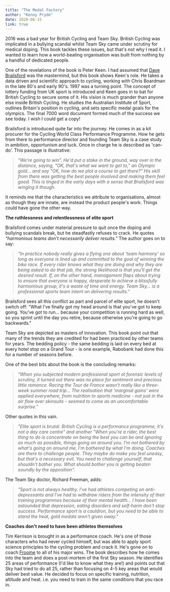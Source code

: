```yaml
---
title: "The Medal Factory"
author: "Kenny Pryde"
date: 2020-06-15
link: true
---
```


2016 was a bad year for British Cycling and Team Sky. British Cycling was implicated in a bullying scandal whilst Team Sky came under scrutiny for medical doping. This book tackles these issues, but that's not why I read it. I wanted to learn how a world-beating organisation was built from nothing by a handful of dedicated people.

One of the revelations of the book is Peter Keen. I had assumed that [Dave Brailsford](https://en.wikipedia.org/wiki/Dave_Brailsford) was the mastermind, but this book shows Keen's role. He takes a data driven and scientific approach to cycling, working with Chris Boardman in the late 80's and early 90's. 1997 was a turning point. The concept of lottery funding from UK sport is introduced and Keen goes in to bat for British Cycling to secure some of it. His vision is much grander than anyone else inside British Cycling. He studies the Australian Institute of Sport, outlines Britain's position in cycling, and sets specific medal goals for the olympics. The final 7000 word document formed much of the success we see today. I wish I could get a copy!

Brailsford is introduced quite far into the journey. He comes in as a kit procurer for the Cycling World Class Performance Programme. How he gets from there to performance director and founding Team Sky is a case study in ambition, opportunism and luck. Once in charge he is described as 'can-do'. This passage is illustrative:

> _"We're going to win". He'd put a stake in the ground, way over in the distance, saying, "OK, that's what we want to get to," an Olympic gold... and say "OK, how do we plot a course to get there?" His skill from there was getting the best people involved and making them feel good. This is tinged in the early days with a sense that Brailsford was winging it though._

It reminds me that the characteristics we attribute to organisations, almost as though they are innate, are instead the product people's work. Things could have gone the other way.

**The ruthlessness and relentlessness of elite sport**

Brailsford comes under material pressure to quit once the doping and bullying scandals break, but he steadfastly refuses to crack. He quotes _"harmonious teams don't necessarily deliver results."_ The author goes on to say:

> _"In practice nobody really gives a flying one about 'team harmony' so long as everyone is lined up and committed to the goal of winning the bike race. If every rider knows what they are doing and why they are being asked to do that job, the strong likelihood is that you'll get the desired result. If, on the other hand, management flaps about trying to ensure that everyone is happy, desperate to achieve a blissfully harmonious group, it's a waste of time and energy. Team Sky... is a professional sports team intent on delivering results."_

Brailsford sees all this conflict as part and parcel of elite sport, he doesn't switch off: "What I've finally got my head around is that you've got to keep going. You've got to run... because your competition is running hard as well, so you sprint until the day you retire, because otherwise you're going to go backwards."

Team Sky are depicted as masters of innovation. This book point out that many of the trends they are credited for had been practiced by other teams for years. The bedding policy - the same bedding is laid on every bed at every hotel stop on a Grand Tour - is one example, Rabobank had done this for a number of seasons before.

One of the best bits about the book is the concluding remarks:

> _"When you subjected modern professional sport ot forensic levels of scrutiny, it turned out there was no place for sentiment and precious little romance. Racing the Tour de France wasn't really like a three-week summer road trip... The realisation that 'marginal gains' were applied everywhere, from nutrition to sports medicine - not just in the air flow over skinsuits - seemed to come as an uncomfortable surprise."_

Other quotes in this vain.

> _"Elite sport is brutal. British Cycling is a performance programme, it's not a day care centre" and another "When you're a rider, the best thing to do is concentrate on being the best you can be and ignoring as much as possible, things going on around you. I'm not bothered by what's going on around me, I'm bothered by what I'm doing. Coaches are there to challenge people. They maybe do make you feel uneasy, but that's a necessary evil. You need to challenge yourself; that shouldn't bother you. What should bother you is getting beaten soundly by the opposition"._

The Team Sky doctor, Richard Freeman, adds:

> _"Sport is not always healthy. I've had athletes competing on anti-depressants and I've had to withdraw riders from the intensity of their training programmes because of their mental health... I have been astounded that depression, eating disorders and self-harm don't stop success. Performance sport is a cauldron, but you need to be able to stand the heat, gold medals aren't given away."_

**Coaches don't need to have been athletes themselves**

Tim Kerrison is brought in as a performance coach. He's one of those characters who had never cycled himself, but was able to apply sport science principles to the cycling problem and crack it. He's gone on to coach [Froome](https://en.wikipedia.org/wiki/Chris_Froome) to all of his major wins. The book describes how he comes into the team and does a post-mortem of the first Sky season. He identifies 25 areas of performance (I'd like to know what they are!) and points out that Sky had tried to do all 25, rather than focusing on 4-5 key areas that would deliver best value. He decided to focus on specific training, nutrition, altitude and heat. i.e. you need to train in the same conditions that you race in.
